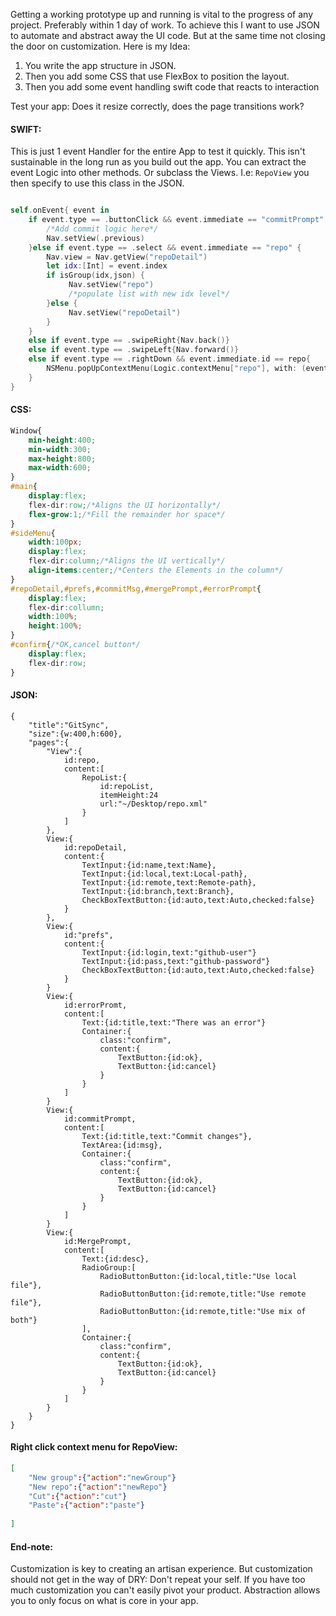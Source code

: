 Getting a working prototype up and running is vital to the progress of any project. Preferably within 1 day of work. To achieve this I want to use JSON to automate and abstract away the UI code. But at the same time not closing the door on  customization. Here is my Idea:

1. You write the app structure in JSON. 
2. Then you add some CSS that use FlexBox to position the layout. 
3. Then you add some event handling swift code that reacts to interaction

Test your app: Does it resize correctly, does the page transitions work?

#### SWIFT:
This is just 1 event Handler for the entire App to test it quickly. This isn't sustainable in the long run as you build out the app. You can extract the event Logic into other methods. Or subclass the Views. I.e: `RepoView` you then specify to use this class in the JSON. 
```swift

self.onEvent{ event in
	if event.type == .buttonClick && event.immediate == "commitPrompt" && event.origin.id == "ok" {
		/*Add commit logic here*/
		Nav.setView(.previous)
	}else if event.type == .select && event.immediate == "repo" {
		Nav.view = Nav.getView("repoDetail")
		let idx:[Int] = event.index
		if isGroup(idx,json) {
			 Nav.setView("repo")
			 /*populate list with new idx level*/
		}else {
			 Nav.setView("repoDetail")
		}
	}
	else if event.type == .swipeRight{Nav.back()}
	else if event.type == .swipeLeft{Nav.forward()}
	else if event.type == .rightDown && event.immediate.id == repo{
		NSMenu.popUpContextMenu(Logic.contextMenu["repo"], with: (event as! ButtonEvent).event!, for: self)
	}
}

```

#### CSS:
```css
Window{
	min-height:400;
	min-width:300;
	max-height:800;
	max-width:600;
}
#main{
	display:flex;
	flex-dir:row;/*Aligns the UI horizontally*/
	flex-grow:1;/*Fill the remainder hor space*/
}
#sideMenu{
	width:100px;
	display:flex;
	flex-dir:column;/*Aligns the UI vertically*/
	align-items:center;/*Centers the Elements in the column*/
}
#repoDetail,#prefs,#commitMsg,#mergePrompt,#errorPrompt{
	display:flex;
	flex-dir:collumn;
	width:100%;
	height:100%;
}
#confirm{/*OK,cancel button*/
	display:flex;
	flex-dir:row;
}
```


#### JSON:
```
{
	"title":"GitSync",
	"size":{w:400,h:600},
	"pages":{
		"View":{
			id:repo,
			content:[
				RepoList:{
					id:repoList,
					itemHeight:24
					url:"~/Desktop/repo.xml"
				}
			]
		},
		View:{
			id:repoDetail,
			content:{
				TextInput:{id:name,text:Name},
				TextInput:{id:local,text:Local-path},
				TextInput:{id:remote,text:Remote-path},
				TextInput:{id:branch,text:Branch},
				CheckBoxTextButton:{id:auto,text:Auto,checked:false}
			}
		},
		View:{
			id:"prefs",
			content:{
				TextInput:{id:login,text:"github-user"}
				TextInput:{id:pass,text:"github-password"}
				CheckBoxTextButton:{id:auto,text:Auto,checked:false}
			}
		}
		View:{
			id:errorPromt,
			content:[
				Text:{id:title,text:"There was an error"}
				Container:{
					class:"confirm",
					content:{
						TextButton:{id:ok},
						TextButton:{id:cancel}
					}
				}
			]
		}
		View:{
			id:commitPrompt,
			content:[
				Text:{id:title,text:"Commit changes"},
				TextArea:{id:msg},
				Container:{
					class:"confirm",
					content:{
						TextButton:{id:ok},
						TextButton:{id:cancel}
					}
				}
			]
		}
		View:{
			id:MergePrompt,
			content:[
				Text:{id:desc},
				RadioGroup:[
					RadioButtonButton:{id:local,title:"Use local file"},
					RadioButtonButton:{id:remote,title:"Use remote file"},
					RadioButtonButton:{id:remote,title:"Use mix of both"}
				],
				Container:{
					class:"confirm",
					content:{
						TextButton:{id:ok},
						TextButton:{id:cancel}
					}
				}
			]
		}
	}
}
```


#### Right click context menu for RepoView:
```json
[
	"New group":{"action":"newGroup"}
	"New repo":{"action":"newRepo"}
	"Cut":{"action":"cut"}
	"Paste":{"action":"paste"}
	
]
```



#### End-note:

Customization is key to creating an artisan experience. But customization should not get in the way of DRY: Don't repeat your self. If you have too much customization you can't easily pivot your product. Abstraction allows you to only focus on what is core in your app. 